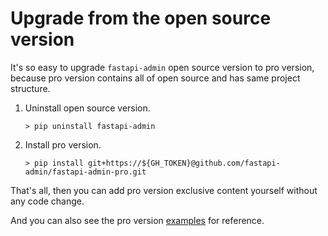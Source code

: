 # Upgrade from the open source version

It's so easy to upgrade `fastapi-admin` open source version to pro version, because pro version contains all of open
source and has same project structure.

1. Uninstall open source version.

    ```shell
    > pip uninstall fastapi-admin
    ```

2. Install pro version.

    ```shell
    > pip install git+https://${GH_TOKEN}@github.com/fastapi-admin/fastapi-admin-pro.git
    ```

That's all, then you can add pro version exclusive content yourself without any code change.

And you can also see the pro version [examples](https://github.com/fastapi-admin/fastapi-admin-pro/tree/dev/examples)
for reference.
